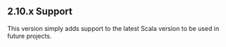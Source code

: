 ## 2.10.x Support

This version simply adds support to the latest Scala version to be used
in future projects.
